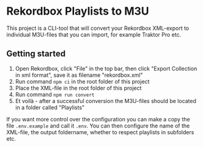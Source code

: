 # Rekordbox Playlists to M3U
This project is a CLI-tool that will convert your Rekordbox XML-export to individual M3U-files that you can import, for example Traktor Pro etc.

## Getting started
1. Open Rekordbox, click "File" in the top bar, then click "Export Collection in xml format", save it as filename "rekordbox.xml"
2. Run command `npm ci` in the root folder of this project 
3. Place the XML-file in the root folder of this project
4. Run command `npm run convert`
5. Et voilà - after a successful conversion the M3U-files should be located in a folder called "Playlists"

If you want more control over the configuration you can make a copy the file `.env.example` and call it `.env`. You can then configure the name of the XML-file, the output foldername, whether to respect playlists in subfolders etc.
